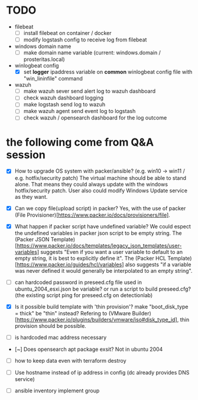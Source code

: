 # TODO 

- filebeat
   - [ ] install filebeat on container / docker
   - [ ] modify logstash config to receive log from filebeat

- windows domain name 
   - [ ] make domain name variable (current: windows.domain / prosteritas.local) 

- winlogbeat config
   - [x] set **logger** ipaddress variable on **common** winlogbeat config file with "win_lininfile" command 

- wazuh
   - [ ] make wazuh sever send alert log to wazuh dashboard
   - [ ] check wazuh dashboard logging
   - [ ] make logstash send log to wazuh
   - [ ] make wazuh agent send event log to logstash
   - [ ] check wazuh / opensearch dashboard for the log outcome

# the following come from Q&A session 
- [x] How to upgrade OS system with packer/ansible? (e.g. win10 -> win11 / e.g. hotfix/security patch) 
      The virtual machine should be able to stand alone. That means they could always update with the windows hotfix/security patch. User also could modify Windows Update service as they want. 

- [x] Can we copy file(upload script) in packer?
      Yes, with the use of packer (File Provisioner)[https://www.packer.io/docs/provisioners/file].

- [x] What happen if packer script have undefined variable?
      We could espect the undefined variables in packer json script to be empty string. The (Packer JSON Template)[https://www.packer.io/docs/templates/legacy_json_templates/user-variables] suggests "Even if you want a user variable to default to an empty string, it is best to explicitly define it". The (Packer HCL Template)[https://www.packer.io/guides/hcl/variables] also suggests "if a variable was never defined it would generally be interpolated to an empty string". 

- [ ] can hardcoded password in preseed.cfg file used in ubuntu_2004_esxi.json be variable? or run a script to build preseed.cfg?
   (the existing script ping for preseed.cfg on detectionlab)

- [x] Is it possible build template with 'thin provision'? make "boot_disk_type = thick" be "thin" instead?
      Refering to (VMware Builder)[https://www.packer.io/plugins/builders/vmware/iso#disk_type_id], thin provision should be possible. 

- [ ] is hardcoded mac address necessary

- [~] Does opensearch apt package exsit?
      Not in ubuntu 2004

- [ ] how to keep data even with terraform destroy 

- [ ] Use hostname instead of ip address in config (dc already provides DNS service)

- [ ] ansible inventory implement group
